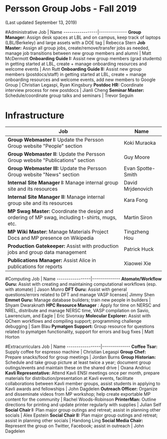 # Persson Group Jobs - Fall 2019
(Last updated September 13, 2019)

#Administrative
Job | Name
-----------------|--------------
**Group Manager:** Assign desk spaces at LBL and on campus, keep track of laptops (LBL/Berkeley) and large assets with a DOE tag | Rebecca Stern
**Job Master:** Assign all group jobs, create/remove/transfer jobs as needed, manage job transitions between new group members and alumni | Matt McDermott
**Onboarding Guide I:** Assist new group members (grad students) in getting started at LBL, create + manage onboarding resources and welcome events | Ann Rutt
**Onboarding Guide II:** Assist new group members (postdocs/staff) in getting started at LBL, create + manage onboarding resources and welcome events, add new members to Google Group | Christian Legaspi, Ryan Kingsbury
**Postdoc HR:** Coordinate interview process for new postdocs | Jianli Cheng
**Seminar Master:** Schedule/coordinate group talks and seminars | Trevor Seguin

# Infrastructure
Job | Name
-----------------|--------------
**Group Webmaster I:** Update the Persson Group website "People" section | Koki Muraoka
**Group Webmaster II:** Update the Persson Group website "Publications" section | Guy Moore
**Group Webmaster III:** Update the Persson Group website "News" section | Evan Spotte-Smith
**Internal Site Manager I:** Manage internal group site and its resources| David Mrjdenovich
**Internal Site Manager II:** Manage internal group site and its resources | Kara Fong
**MP Swag Master:** Coordinate the design and ordering of MP swag, including t-shirts, mugs, etc. | Martin Siron
**MP Wiki Master:** Manage Materials Project Docs and MP presence on Wikipedia | Tingzheng Hou
**Production Gatekeeper:** Assist with production jobs and group data management | Patrick Huck
**Publications Manager:** Assist Alice in publications for reports | Xiaowei Xie

#Computing
Job | Name
-----------------|--------------
**Atomate/Workflow Guru:** Assist with creating and maintaining computational workflows (esp. with atomate) | Jason Munro
**DFT Guru:** Assist with general questions/errors related to DFT and manage VASP licenses| Jimmy Shen
**Emmet Guru:** Manage database builders; train new people in builders | Shyam Dwaraknath
**HPC Resource Manager** : Apply for time on NERSC and NREL, distribute and manage NERSC time, VASP compilation on Savio, Lawrencium, and Eagle | Eric Sivonxay
**Molecular Explorer:** Assist with QChem workflows and compiling support; programming challenge debugging | Sam Blau
**Pymatgen Support:** Group resource for questions related to pymatgen functionality, support for errors and bug fixes | Matt Horton

#Extracurriculars
Job | Name
-----------------|--------------
**Coffee Tsar:** Supply coffee for espresso machine | Christian Legaspi
**Group Chef:** Prepare snacks/food for group meetings | Jordan Burns
**Group Historian:** Schedule and take group picture at least twice a year; document group outings/events and maintain these on the shared drive | Oxana Andriuc
**Kavli Representative:** Attend Kavli ENSI meetings once per month, prepare materials for distribution/presentation at Kavli events, facilitate collaborations between Kavli member groups, assist students in applying to Kavli awards and fellowships | John Dagdelen
**Outreach Officer:** Organize and disseminate videos from MP workshop; help create exportable MP content for the community | Rachel Woods-Robinson
**PrinterMan:** Outline directions for printing and update printer regularly with supplies | Julian Self
**Social Chair I:** Plan major group outings and retreat; assist in planning other socials | Alex Epstein
**Social Chair II:** Plan major group outings and retreat; assist in planning other socials | Handong Ling
**Social Media Chair:** Represent the group on Twitter, Facebook; assist in outreach | John Dagdelen
